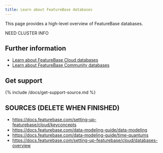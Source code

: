 ```yaml
---
title: Learn about FeatureBase databases
---
```


This page provides a high-level overview of FeatureBase databases.

NEED CLUSTER INFO


## Further information

* [Learn about FeatureBase Cloud databases](/docs/cloud/fbc-database)
* [Learn about FeatureBase Community databases](/docs/community/fbcom-database)

## Get support

{% include /docs/get-support-source.md %}

## SOURCES (DELETE WHEN FINISHED)

* https://docs.featurebase.com/setting-up-featurebase/cloud/keyconcepts
* https://docs.featurebase.com/data-modeling-guide/data-modeling
* https://docs.featurebase.com/data-modeling-guide/time-quantums
* https://docs.featurebase.com/setting-up-featurebase/cloud/databases-overview

